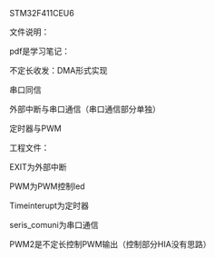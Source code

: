 STM32F411CEU6

文件说明：

pdf是学习笔记：

不定长收发：DMA形式实现

串口同信

外部中断与串口通信（串口通信部分单独）

定时器与PWM

工程文件：

EXIT为外部中断

PWM为PWM控制led

Timeinterupt为定时器

seris_comuni为串口通信

PWM2是不定长控制PWM输出（控制部分HIA没有思路）

